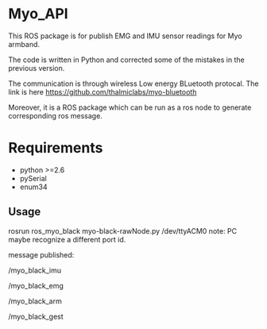 # Myo_API
This ROS package is for publish EMG and IMU sensor readings for Myo armband.

The code is written in Python and corrected some of the mistakes in the previous version.

The communication is through wireless Low energy BLuetooth protocal. The link is here https://github.com/thalmiclabs/myo-bluetooth

Moreover, it is a ROS package which can be run as a ros node to generate corresponding ros message.
# Requirements
 - python >=2.6
 - pySerial
 - enum34
## Usage
rosrun ros_myo_black myo-black-rawNode.py /dev/ttyACM0
note: PC maybe recognize a different port id.

message published:

/myo_black_imu

/myo_black_emg

/myo_black_arm

/myo_black_gest

